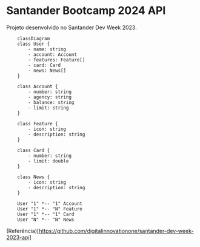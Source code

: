 # Santander Bootcamp 2024 API

Projeto desenvolvido no Santander Dev Week 2023.

```mermaid
    classDiagram
    class User {
        - name: string
        - account: Account
        - features: Feature[]
        - card: Card
        - news: News[]
    }
    
    class Account {
        - number: string
        - agency: string
        - balance: string
        - limit: string
    }
    
    class Feature {
        - icon: string
        - description: string
    }
    
    class Card {
        - number: string
        - limit: double
    }
    
    class News {
        - icon: string
        - description: string
    }
    
    User "1" *-- "1" Account
    User "1" *-- "N" Feature
    User "1" *-- "1" Card
    User "N" *-- "N" News

```

(Referência)[https://github.com/digitalinnovationone/santander-dev-week-2023-api]
